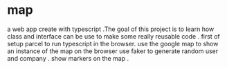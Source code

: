 # map
a web app create with typescript .The goal of this project is to learn  how class and interface can be use to make some really reusable code .
first of setup parcel to run typescript in the browser.
use the google map to show an instance of the map on the browser
use faker to generate random user and company .
show markers on the map .


